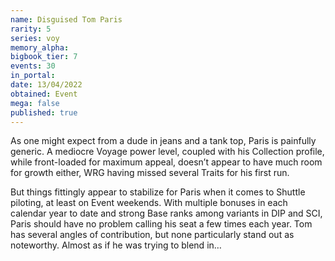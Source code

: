 ```yaml
---
name: Disguised Tom Paris
rarity: 5
series: voy
memory_alpha:
bigbook_tier: 7
events: 30
in_portal:
date: 13/04/2022
obtained: Event
mega: false
published: true
---
```


As one might expect from a dude in jeans and a tank top, Paris is painfully generic. A mediocre Voyage power level, coupled with his Collection profile, while front-loaded for maximum appeal, doesn’t appear to have much room for growth either, WRG having missed several Traits for his first run.

But things fittingly appear to stabilize for Paris when it comes to Shuttle piloting, at least on Event weekends. With multiple bonuses in each calendar year to date and strong Base ranks among variants in DIP and SCI, Paris should have no problem calling his seat a few times each year. Tom has several angles of contribution, but none particularly stand out as noteworthy. Almost as if he was trying to blend in…
